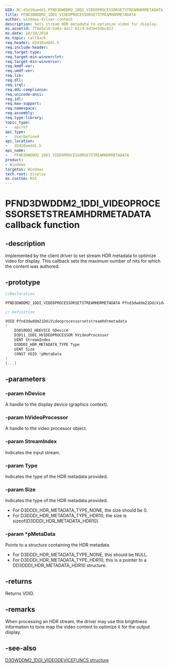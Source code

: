 ```yaml
---
UID: NC:d3d10umddi.PFND3DWDDM2_1DDI_VIDEOPROCESSORSETSTREAMHDRMETADATA
title: PFND3DWDDM2_1DDI_VIDEOPROCESSORSETSTREAMHDRMETADATA
author: windows-driver-content
description: Sets stream HDR metadata to optimize video for display.
ms.assetid: 7f8e5e1b-ba6a-4ac7-b1c4-6d3ee54bc822
ms.date: 10/19/2018
ms.topic: callback
req.header: d3d10umddi.h
req.include-header:
req.target-type:
req.target-min-winverclnt:
req.target-min-winversvr:
req.kmdf-ver:
req.umdf-ver:
req.lib:
req.dll:
req.irql:
req.ddi-compliance:
req.unicode-ansi:
req.idl:
req.max-support:
req.namespace:
req.assembly:
req.type-library:
topic_type:
-	apiref
api_type:
-	UserDefined
api_location:
-	d3d10umddi.h
api_name:
-	PFND3DWDDM2_1DDI_VIDEOPROCESSORSETSTREAMHDRMETADATA
product: 
- Windows
targetos: Windows
tech.root: display
ms.custom: RS5
---
```


# PFND3DWDDM2_1DDI_VIDEOPROCESSORSETSTREAMHDRMETADATA callback function

## -description

Implemented by the client driver to set stream HDR metadata to optimize video for display. This callback sets the maximum number of nits for which the content was authored.

## -prototype

```cpp
//Declaration

PFND3DWDDM2_1DDI_VIDEOPROCESSORSETSTREAMHDRMETADATA Pfnd3dwddm21DdiVideoprocessorsetstreamhdrmetadata;

// Definition

VOID Pfnd3dwddm21DdiVideoprocessorsetstreamhdrmetadata
(
	D3D10DDI_HDEVICE hDevice
	D3D11_1DDI_HVIDEOPROCESSOR hVideoProcessor
	UINT StreamIndex
	D3DDDI_HDR_METADATA_TYPE Type
	UINT Size
	CONST VOID *pMetaData
)
{...}

```

## -parameters

### -param hDevice

A handle to the display device (graphics context).

### -param hVideoProcessor

A handle to the video processor object.

### -param StreamIndex

Indicates the input stream.

### -param Type

Indicates the type of the HDR metadata provided.

### -param Size

Indicates the type of the HDR metadata provided.

* For D3DDDI_HDR_METADATA_TYPE_NONE, the size should be 0.
* For D3DDDI_HDR_METADATA_TYPE_HDR10, the size is sizeof(D3DDDI_HDR_METADATA_HDR10).

### -param *pMetaData

Points to a structure containing the HDR metadata.

* For D3DDDI_HDR_METADATA_TYPE_NONE, this should be NULL.
* For D3DDDI_HDR_METADATA_TYPE_HDR10, this is a pointer to a DD3DDDI_HDR_METADATA_HDR10 structure.


## -returns

Returns VOID.

## -remarks

When processing an HDR stream, the driver may use this brightness information to tone map the video content to optimize it for the output display.

## -see-also

[D3DWDDM2_1DDI_VIDEODEVICEFUNCS structure](ns-d3d10umddi-d3dwddm2_1ddi_videodevicefuncs.md)
